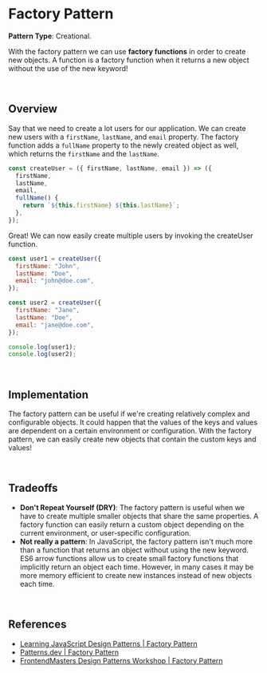 # Factory Pattern

**Pattern Type**: Creational.

With the factory pattern we can use **factory functions** in order to create new objects. A function is a factory function when it returns a new object without the use of the new keyword!

<br>

## Overview

Say that we need to create a lot users for our application. We can create new users with a `firstName`, `lastName`, and `email` property. The factory function adds a `fullName` property to the newly created object as well, which returns the `firstName` and the `lastName`.

```js
const createUser = ({ firstName, lastName, email }) => ({
  firstName,
  lastName,
  email,
  fullName() {
    return `${this.firstName} ${this.lastName}`;
  },
});
```

Great! We can now easily create multiple users by invoking the createUser function.

```js
const user1 = createUser({
  firstName: "John",
  lastName: "Doe",
  email: "john@doe.com",
});

const user2 = createUser({
  firstName: "Jane",
  lastName: "Doe",
  email: "jane@doe.com",
});

console.log(user1);
console.log(user2);
```

<br>

## Implementation

The factory pattern can be useful if we're creating relatively complex and configurable objects. It could happen that the values of the keys and values are dependent on a certain environment or configuration. With the factory pattern, we can easily create new objects that contain the custom keys and values!

<br>

## Tradeoffs

- **Don't Repeat Yourself (DRY)**: The factory pattern is useful when we have to create multiple smaller objects that share the same properties. A factory function can easily return a custom object depending on the current environment, or user-specific configuration.
- **Not really a pattern**: In JavaScript, the factory pattern isn't much more than a function that returns an object without using the new keyword. ES6 arrow functions allow us to create small factory functions that implicitly return an object each time. However, in many cases it may be more memory efficient to create new instances instead of new objects each time.

<br>

## References

- [Learning JavaScript Design Patterns | Factory Pattern](https://www.patterns.dev/posts/classic-design-patterns/#factorypatternjavascript)
- [Patterns.dev | Factory Pattern](https://www.patterns.dev/posts/factory-pattern/)
- [FrontendMasters Design Patterns Workshop | Factory Pattern](https://javascriptpatterns.vercel.app/patterns/design-patterns/factory-pattern)
